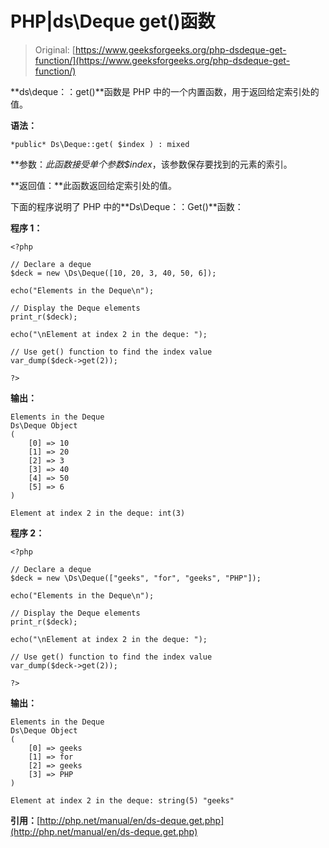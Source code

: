 # PHP|ds\Deque get()函数

> Original: [https://www.geeksforgeeks.org/php-dsdeque-get-function/](https://www.geeksforgeeks.org/php-dsdeque-get-function/)

**ds\deque：：get()**函数是 PHP 中的一个内置函数，用于返回给定索引处的值。

**语法：**

```
*public* Ds\Deque::get( $index ) : mixed

```

**参数：**此函数接受单个参数*$index*，该参数保存要找到的元素的索引。

**返回值：**此函数返回给定索引处的值。

下面的程序说明了 PHP 中的**Ds\Deque：：Get()**函数：

**程序 1：**

```
<?php

// Declare a deque
$deck = new \Ds\Deque([10, 20, 3, 40, 50, 6]);

echo("Elements in the Deque\n");

// Display the Deque elements
print_r($deck);

echo("\nElement at index 2 in the deque: ");

// Use get() function to find the index value
var_dump($deck->get(2));

?>
```

**输出：**

```
Elements in the Deque
Ds\Deque Object
(
    [0] => 10
    [1] => 20
    [2] => 3
    [3] => 40
    [4] => 50
    [5] => 6
)

Element at index 2 in the deque: int(3)

```

**程序 2：**

```
<?php

// Declare a deque
$deck = new \Ds\Deque(["geeks", "for", "geeks", "PHP"]);

echo("Elements in the Deque\n");

// Display the Deque elements
print_r($deck);

echo("\nElement at index 2 in the deque: ");

// Use get() function to find the index value
var_dump($deck->get(2));

?>
```

**输出：**

```
Elements in the Deque
Ds\Deque Object
(
    [0] => geeks
    [1] => for
    [2] => geeks
    [3] => PHP
)

Element at index 2 in the deque: string(5) "geeks"

```

**引用：**[http://php.net/manual/en/ds-deque.get.php](http://php.net/manual/en/ds-deque.get.php)